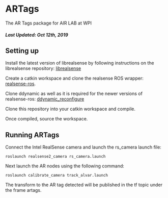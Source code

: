# ARTags
The AR Tags package for AIR LAB at WPI
##### Last Updated: Oct 12th, 2019

## Setting up
Install the latest version of librealsense by following instructions on the librealsense repository: [librealsense](https://github.com/IntelRealSense/librealsense/blob/master/doc/installation.md)

Create a catkin workspace and clone the realsense ROS wrapper: [realsense-ros](https://github.com/IntelRealSense/realsense-ros). 

Clone ddynamic as well as it is required for the newer versions of realsense-ros: [ddynamic_reconfigure](https://github.com/pal-robotics/ddynamic_reconfigure/tree/kinetic-devel)

Clone this repository into your catkin workspace and compile. 

Once compiled, source the workspace.

## Running ARTags
Connect the Intel RealSense camera and launch the rs_camera launch file:
```
roslaunch realsense2_camera rs_camera.launch
```
Next launch the AR nodes using the following command:
```
roslaunch calibrate_camera track_alvar.launch
```

The transform to the AR tag detected will be published in the tf topic under the frame artags.

